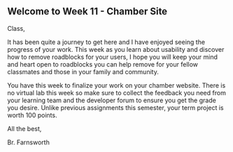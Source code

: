 ## Welcome to Week 11 - Chamber Site

Class,

It has been quite a journey to get here and I have enjoyed seeing the progress of your work. This week as you learn about usability and discover how to remove roadblocks for your users, I hope you will keep your mind and heart open to roadblocks you can help remove for your fellow classmates and those in your family and community. 

You have this week to finalize your work on your chamber website. There is no virtual lab this week so make sure to collect the feedback you need from your learning team and the developer forum to ensure you get the grade you desire. Unlike previous assignments this semester, your term project is worth 100 points.

All the best,

Br. Farnsworth